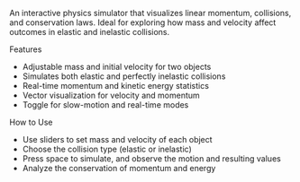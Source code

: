 An interactive physics simulator that visualizes linear momentum, collisions, and conservation laws. Ideal for exploring how mass and velocity affect outcomes in elastic and inelastic collisions.

Features
- Adjustable mass and initial velocity for two objects
- Simulates both elastic and perfectly inelastic collisions
- Real-time momentum and kinetic energy statistics
- Vector visualization for velocity and momentum
- Toggle for slow-motion and real-time modes

How to Use
- Use sliders to set mass and velocity of each object
- Choose the collision type (elastic or inelastic)
- Press space to simulate, and observe the motion and resulting values
- Analyze the conservation of momentum and energy

